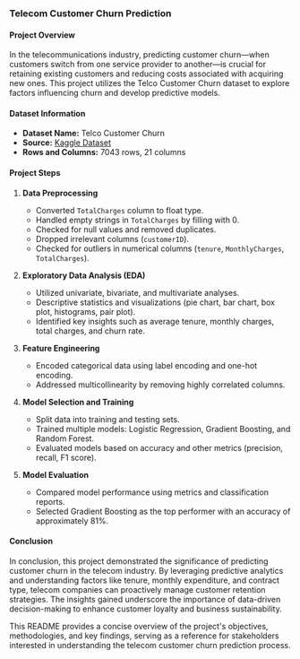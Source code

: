 ### Telecom Customer Churn Prediction

#### Project Overview
In the telecommunications industry, predicting customer churn—when customers switch from one service provider to another—is crucial for retaining existing customers and reducing costs associated with acquiring new ones. This project utilizes the Telco Customer Churn dataset to explore factors influencing churn and develop predictive models.

#### Dataset Information
- **Dataset Name:** Telco Customer Churn
- **Source:** [Kaggle Dataset](https://www.kaggle.com/datasets/blastchar/telco-customer-churn)
- **Rows and Columns:** 7043 rows, 21 columns

#### Project Steps

1. **Data Preprocessing**
   - Converted `TotalCharges` column to float type.
   - Handled empty strings in `TotalCharges` by filling with 0.
   - Checked for null values and removed duplicates.
   - Dropped irrelevant columns (`customerID`).
   - Checked for outliers in numerical columns (`tenure`, `MonthlyCharges`, `TotalCharges`).

2. **Exploratory Data Analysis (EDA)**
   - Utilized univariate, bivariate, and multivariate analyses.
   - Descriptive statistics and visualizations (pie chart, bar chart, box plot, histograms, pair plot).
   - Identified key insights such as average tenure, monthly charges, total charges, and churn rate.

3. **Feature Engineering**
   - Encoded categorical data using label encoding and one-hot encoding.
   - Addressed multicollinearity by removing highly correlated columns.

4. **Model Selection and Training**
   - Split data into training and testing sets.
   - Trained multiple models: Logistic Regression, Gradient Boosting, and Random Forest.
   - Evaluated models based on accuracy and other metrics (precision, recall, F1 score).

5. **Model Evaluation**
   - Compared model performance using metrics and classification reports.
   - Selected Gradient Boosting as the top performer with an accuracy of approximately 81%.

#### Conclusion
In conclusion, this project demonstrated the significance of predicting customer churn in the telecom industry. By leveraging predictive analytics and understanding factors like tenure, monthly expenditure, and contract type, telecom companies can proactively manage customer retention strategies. The insights gained underscore the importance of data-driven decision-making to enhance customer loyalty and business sustainability.

This README provides a concise overview of the project's objectives, methodologies, and key findings, serving as a reference for stakeholders interested in understanding the telecom customer churn prediction process.
